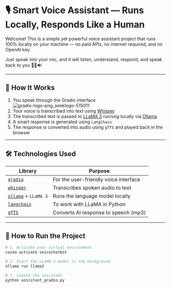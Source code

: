 # 🎙️ Smart Voice Assistant — Runs Locally, Responds Like a Human

Welcome! This is a simple yet powerful voice assistant project that runs 100% locally on your machine — no paid APIs, no internet required, and no OpenAI key.

Just speak into your mic, and it will listen, understand, respond, and speak back to you 🔁🧠🔊


---

## 🧠 How It Works

1. You speak through the Gradio interface
   ![gradio-logo-png_seeklogo-515011](https://github.com/user-attachments/assets/c122637a-eff6-4992-9061-69ad651266c1)
2. Your voice is transcribed into text using [Whisper](https://github.com/openai/whisper)
3. The transcribed text is passed to [LLaMA 3](https://ollama.com) running locally via [Ollama](https://ollama.com)
4. A smart response is generated using `LangChain`
5. The response is converted into audio using `gTTS` and played back in the browser

---

## 🛠️ Technologies Used

| Library | Purpose |
|--------|---------|
| [`gradio`](https://www.gradio.app/) | For the user-friendly voice interface |
| [`whisper`](https://github.com/openai/whisper) | Transcribes spoken audio to text |
| [`ollama`](https://ollama.com) + `LLaMA 3` | Runs the language model locally |
| [`langchain`](https://python.langchain.com/) | To work with LLaMA in Python |
| [`gTTS`](https://pypi.org/project/gTTS/) | Converts AI response to speech (mp3) |

---

## 🚀 How to Run the Project

```bash
# 1. Activate your virtual environment
conda activate voicechatbot

# 2. Start the LLaMA 3 model in the background
ollama run llama3

# 3. Launch the assistant
python assistant_gradio.py
